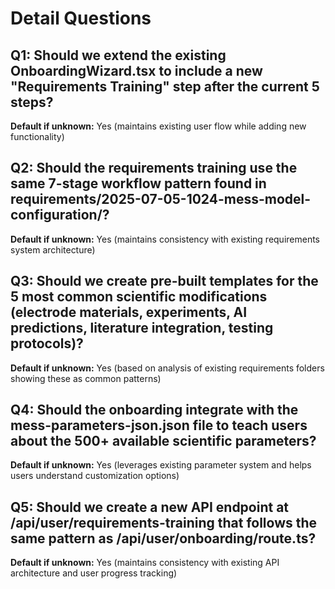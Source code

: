 # Detail Questions

## Q1: Should we extend the existing OnboardingWizard.tsx to include a new "Requirements Training" step after the current 5 steps?

**Default if unknown:** Yes (maintains existing user flow while adding new
functionality)

## Q2: Should the requirements training use the same 7-stage workflow pattern found in requirements/2025-07-05-1024-mess-model-configuration/?

**Default if unknown:** Yes (maintains consistency with existing requirements
system architecture)

## Q3: Should we create pre-built templates for the 5 most common scientific modifications (electrode materials, experiments, AI predictions, literature integration, testing protocols)?

**Default if unknown:** Yes (based on analysis of existing requirements folders
showing these as common patterns)

## Q4: Should the onboarding integrate with the mess-parameters-json.json file to teach users about the 500+ available scientific parameters?

**Default if unknown:** Yes (leverages existing parameter system and helps users
understand customization options)

## Q5: Should we create a new API endpoint at /api/user/requirements-training that follows the same pattern as /api/user/onboarding/route.ts?

**Default if unknown:** Yes (maintains consistency with existing API
architecture and user progress tracking)
